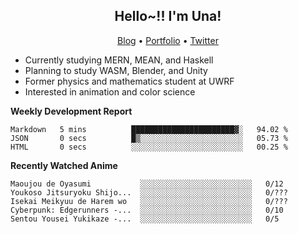 <h2 align="center">
  Hello~!! I'm Una!
</h2>

<p align="center">
  <a href="https://anarchy.website/">Blog</a> &bull;
  <a href="https://una-ada.github.io/">Portfolio</a> &bull;
  <a href="https://twitter.com/xn__z7x">Twitter</a>
</p>

- Currently studying MERN, MEAN, and Haskell
- Planning to study WASM, Blender, and Unity
- Former physics and mathematics student at UWRF
- Interested in animation and color science

**Weekly Development Report**

<!--START_SECTION:waka-->

```text
Markdown   5 mins          ███████████████████████▓░   94.02 %
JSON       0 secs          █▒░░░░░░░░░░░░░░░░░░░░░░░   05.73 %
HTML       0 secs          ░░░░░░░░░░░░░░░░░░░░░░░░░   00.25 %
```

<!--END_SECTION:waka-->

**Recently Watched Anime**

<!-- RECENT-ANIME:START -->

    Maoujou de Oyasumi           ░░░░░░░░░░░░░░░░░░░░░░░░░   0/12
    Youkoso Jitsuryoku Shijo...  ░░░░░░░░░░░░░░░░░░░░░░░░░   0/???
    Isekai Meikyuu de Harem wo   ░░░░░░░░░░░░░░░░░░░░░░░░░   0/???
    Cyberpunk: Edgerunners -...  ░░░░░░░░░░░░░░░░░░░░░░░░░   0/10
    Sentou Yousei Yukikaze -...  ░░░░░░░░░░░░░░░░░░░░░░░░░   0/5
<!-- RECENT-ANIME:END -->
